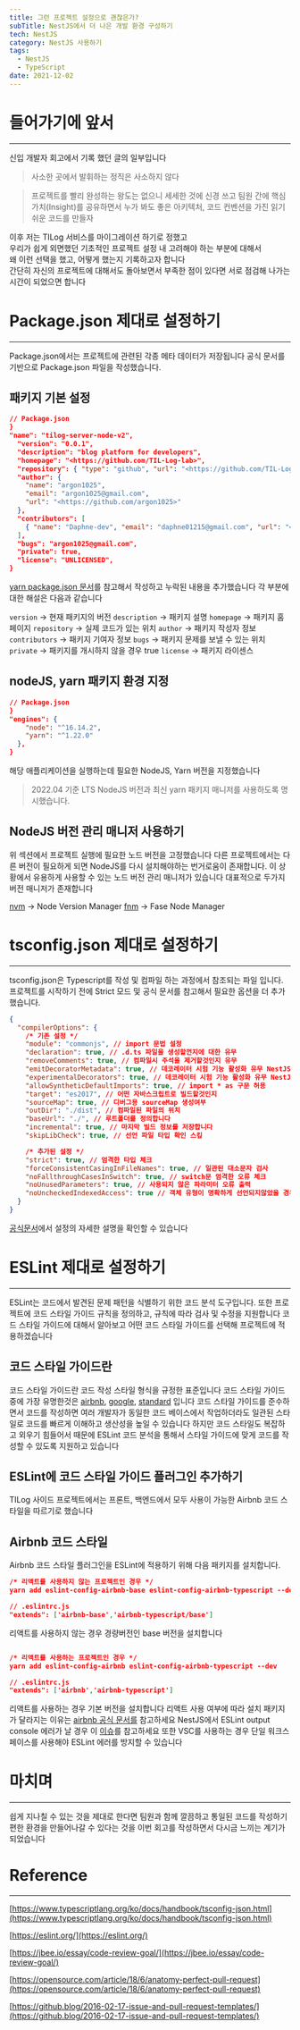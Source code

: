 ```yaml
---
title: 그런 프로젝트 설정으로 괜찮은가?
subTitle: NestJS에서 더 나은 개발 환경 구성하기
tech: NestJS
category: NestJS 사용하기
tags:
  - NestJS
  - TypeScript
date: 2021-12-02
---
```


# 들어가기에 앞서

---

신입 개발자 회고에서 기록 했던 글의 일부입니다

> 사소한 곳에서 발휘하는 정직은 사소하지 않다

> 프로젝트를 빨리 완성하는 왕도는 없으니 세세한 것에 신경 쓰고 팀원 간에 핵심가치(Insight)를 공유하면서 누가 봐도 좋은 아키텍처, 코드 컨벤션을 가진 읽기 쉬운 코드를 만들자

이후 저는 TILog 서비스를 마이그레이션 하기로 정했고  
우리가 쉽게 외면했던 기초적인 프로젝트 설정 내 고려해야 하는 부분에 대해서  
왜 이런 선택을 했고, 어떻게 했는지 기록하고자 합니다  
간단히 자신의 프로젝트에 대해서도 돌아보면서 부족한 점이 있다면 서로 점검해 나가는 시간이 되었으면 합니다

# Package.json 제대로 설정하기

---

Package.json에서는 프로젝트에 관련된 각종 메타 데이터가 저장됩니다
공식 문서를 기반으로 Package.json 파일을 작성했습니다.

## 패키지 기본 설정

```json
// Package.json
}
"name": "tilog-server-node-v2",
  "version": "0.0.1",
  "description": "blog platform for developers",
  "homepage": "<https://github.com/TIL-Log-lab>",
  "repository": { "type": "github", "url": "<https://github.com/TIL-Log-lab/Tilog-server-node-v2>" },
  "author": {
    "name": "argon1025",
    "email": "argon1025@gmail.com",
    "url": "<https://github.com/argon1025>"
  },
  "contributors": [
    { "name": "Daphne-dev", "email": "daphne01215@gmail.com", "url": "<https://github.com/TIL-Log-lab>" }
  ],
  "bugs": "argon1025@gmail.com",
  "private": true,
  "license": "UNLICENSED",
}
```

[yarn package.json 문서](https://classic.yarnpkg.com/lang/en/docs/package-json/)를 참고해서 작성하고 누락된 내용을 추가했습니다
각 부분에 대한 해설은 다음과 같습니다

`version` → 현재 패키지의 버전
`description` → 패키지 설명
`homepage` → 패키지 홈페이지
`repository` → 실제 코드가 있는 위치
`author` → 패키지 작성자 정보
`contributors` → 패키지 기여자 정보
`bugs` → 패키지 문제를 보낼 수 있는 위치
`private` → 패키지를 개시하지 않을 경우 true
`license` → 패키지 라이센스

## nodeJS, yarn 패키지 환경 지정

```json
// Package.json
}
"engines": {
    "node": "^16.14.2",
    "yarn": "^1.22.0"
  },
}
```

해당 애플리케이션을 실행하는데 필요한 NodeJS, Yarn 버전을 지정했습니다

> 2022.04 기준 LTS NodeJS 버전과 최신 yarn 패키지 매니저를 사용하도록 명시했습니다.

## NodeJS 버전 관리 매니저 사용하기

위 섹션에서 프로젝트 실행에 필요한 노드 버전을 고정했습니다
다른 프로젝트에서는 다른 버전이 필요하게 되면 NodeJS를 다시 설치해야하는 번거로움이 존재합니다.
이 상황에서 유용하게 사용할 수 있는 노드 버전 관리 매니저가 있습니다
대표적으로 두가지 버전 매니저가 존재합니다

[nvm](https://github.com/nvm-sh/nvm) → Node Version Manager
[fnm](https://github.com/Schniz/fnm) → Fase Node Manager

# tsconfig.json 제대로 설정하기

---

tsconfig.json은 Typescript를 작성 및 컴파일 하는 과정에서 참조되는 파일 입니다.
프로젝트를 시작하기 전에 Strict 모드 및 공식 문서를 참고해서 필요한 옵션을 더 추가했습니다.

```json
{
  "compilerOptions": {
    /* 기존 설정 */
    "module": "commonjs", // import 문법 설정
    "declaration": true, // .d.ts 파일을 생성할껀지에 대한 유무
    "removeComments": true, // 컴파일시 주석을 제거할것인지 유무
    "emitDecoratorMetadata": true, // 데코레이터 시험 기능 활성화 유무 NestJS 활성화
    "experimentalDecorators": true, // 데코레이터 시험 기능 활성화 유무 NestJS 활성화
    "allowSyntheticDefaultImports": true, // import * as 구문 허용
    "target": "es2017", // 어떤 자바스크립트로 빌드할것인지
    "sourceMap": true, // 디버그용 sourceMap 생성여부
    "outDir": "./dist", // 컴파일된 파일의 위치
    "baseUrl": "./", // 루트폴더를 정의합니다
    "incremental": true, // 마지막 빌드 정보를 저장합니다
    "skipLibCheck": true, // 선언 파일 타입 확인 스킾

    /* 추가된 설정 */
    "strict": true, // 엄격한 타입 체크
    "forceConsistentCasingInFileNames": true, // 일관된 대소문자 검사
    "noFallthroughCasesInSwitch": true, // switch문 엄격한 오류 체크
    "noUnusedParameters": true, // 사용되지 않은 파라미터 오류 출력
    "noUncheckedIndexedAccess": true // 객체 유형이 명확하게 선언되지않았을 경우 undefined 타입을 추가합니다
  }
}
```

[공식문서](https://www.typescriptlang.org/tsconfig)에서 설정의 자세한 설명을 확인할 수 있습니다

# ESLint 제대로 설정하기

---

ESLint는 코드에서 발견된 문제 패턴을 식별하기 위한 코드 분석 도구입니다.
또한 프로젝트에 코드 스타일 가이드 규칙을 정의하고, 규칙에 따라 검사 및 수정을 지원합니다
코드 스타일 가이드에 대해서 알아보고 어떤 코드 스타일 가이드를 선택해 프로젝트에 적용하겠습니다

## 코드 스타일 가이드란

코드 스타일 가이드란 코드 작성 스타일 형식을 규정한 표준입니다
코드 스타일 가이드중에 가장 유명한것은 [airbnb](https://airbnb.io/javascript/), [google](https://google.github.io/styleguide/jsguide.html), [standard](https://standardjs.com/) 입니다
코드 스타일 가이드를 준수하면서 코드를 작성하면 여러 개발자가 동일한 코드 베이스에서 작업하더라도
일관된 스타일로 코드를 빠르게 이해하고 생산성을 높일 수 있습니다
하지만 코드 스타일도 복잡하고 외우기 힘들어서 때문에 ESLint 코드 분석을 통해서 스타일 가이드에 맞게 코드를 작성할 수 있도록 지원하고 있습니다

## ESLint에 코드 스타일 가이드 플러그인 추가하기

TILog 사이드 프로젝트에서는 프론트, 백엔드에서 모두 사용이 가능한 Airbnb 코드 스타일을 따르기로 했습니다

## Airbnb 코드 스타일

Airbnb 코드 스타일 플러그인을 ESLint에 적용하기 위해 다음 패키지를 설치합니다.

```json
/* 리액트를 사용하지 않는 프로젝트인 경우 */
yarn add eslint-config-airbnb-base eslint-config-airbnb-typescript --dev

// .eslintrc.js
"extends": ['airbnb-base','airbnb-typescript/base']
```

리액트를 사용하지 않는 경우 경량버전인 base 버전을 설치합니다

```json

/* 리액트를 사용하는 프로젝트인 경우 */
yarn add eslint-config-airbnb eslint-config-airbnb-typescript --dev

// .eslintrc.js
"extends": ['airbnb','airbnb-typescript']
```

리액트를 사용하는 경우 기본 버전을 설치합니다
리액트 사용 여부에 따라 설치 패키지가 달라지는 이유는 [airbnb 공식 문서를](https://github.com/iamturns/eslint-config-airbnb-typescript#1-setup-regular-airbnb-config) 참고하세요
NestJS에서 ESLint output console 에러가 날 경우 이 [이슈](https://github.com/microsoft/vscode-eslint/issues/696#issuecomment-560799933)를 참고하세요
또한 VSC를 사용하는 경우 단일 워크스페이스를 사용해야 ESLint 에러를 방지할 수 있습니다

# 마치며

---

쉽게 지나칠 수 있는 것을 제대로 한다면
팀원과 함께 깔끔하고 통일된 코드를 작성하기 편한 환경을 만들어나갈 수 있다는 것을
이번 회고를 작성하면서 다시금 느끼는 계기가 되었습니다

# Reference

---

[https://www.typescriptlang.org/ko/docs/handbook/tsconfig-json.html](https://www.typescriptlang.org/ko/docs/handbook/tsconfig-json.html)

[https://eslint.org/](https://eslint.org/)

[https://jbee.io/essay/code-review-goal/](https://jbee.io/essay/code-review-goal/)

[https://opensource.com/article/18/6/anatomy-perfect-pull-request](https://opensource.com/article/18/6/anatomy-perfect-pull-request)

[https://github.blog/2016-02-17-issue-and-pull-request-templates/](https://github.blog/2016-02-17-issue-and-pull-request-templates/)
